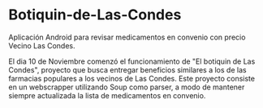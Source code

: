 # Botiquin-de-Las-Condes
Aplicación Android para revisar medicamentos en convenio con precio Vecino Las Condes.

El dia 10 de Noviembre comenzó el funcionamiento de "El botiquin de Las Condes", proyecto que busca entregar beneficios
similares a los de las farmacias populares a los vecinos de Las Condes.
Este proyecto consiste en un webscrapper utilizando Soup como parser, a modo de mantener siempre actualizada la lista
de medicamentos en convenio.
